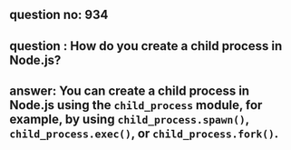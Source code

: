 
      
## question no: 934

## question : How do you create a child process in Node.js?

## answer: You can create a child process in Node.js using the `child_process` module, for example, by using `child_process.spawn()`, `child_process.exec()`, or `child_process.fork()`.
      
